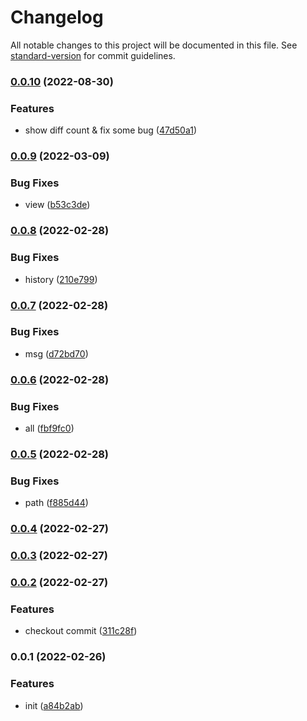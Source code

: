 # Changelog

All notable changes to this project will be documented in this file. See [standard-version](https://github.com/conventional-changelog/standard-version) for commit guidelines.

### [0.0.10](https://github.com/Saber2pr/vsc-file-git-history/compare/v0.0.9...v0.0.10) (2022-08-30)


### Features

* show diff count & fix some bug ([47d50a1](https://github.com/Saber2pr/vsc-file-git-history/commit/47d50a10424410fb99151eb6964ce01423cae70f))

### [0.0.9](https://github.com/Saber2pr/vsc-file-git-history/compare/v0.0.8...v0.0.9) (2022-03-09)


### Bug Fixes

* view ([b53c3de](https://github.com/Saber2pr/vsc-file-git-history/commit/b53c3ded25b28a49a43f26f6dc278ba038dbfe0c))

### [0.0.8](https://github.com/Saber2pr/vsc-file-git-history/compare/v0.0.7...v0.0.8) (2022-02-28)


### Bug Fixes

* history ([210e799](https://github.com/Saber2pr/vsc-file-git-history/commit/210e799dd3f23c205c9bfe014e5e28bbdf0ef412))

### [0.0.7](https://github.com/Saber2pr/vsc-file-git-history/compare/v0.0.6...v0.0.7) (2022-02-28)


### Bug Fixes

* msg ([d72bd70](https://github.com/Saber2pr/vsc-file-git-history/commit/d72bd7060b202417d5ef945e3f48a8d836250512))

### [0.0.6](https://github.com/Saber2pr/vsc-file-git-history/compare/v0.0.5...v0.0.6) (2022-02-28)


### Bug Fixes

* all ([fbf9fc0](https://github.com/Saber2pr/vsc-file-git-history/commit/fbf9fc0bab591c4f6527ebf55e642848b178a047))

### [0.0.5](https://github.com/Saber2pr/vsc-file-git-history/compare/v0.0.4...v0.0.5) (2022-02-28)


### Bug Fixes

* path ([f885d44](https://github.com/Saber2pr/vsc-file-git-history/commit/f885d44ff91ecbdcb91c01302955a901cf5ff7fe))

### [0.0.4](https://github.com/Saber2pr/vsc-file-git-history/compare/v0.0.3...v0.0.4) (2022-02-27)

### [0.0.3](https://github.com/Saber2pr/vsc-file-git-history/compare/v0.0.2...v0.0.3) (2022-02-27)

### [0.0.2](https://github.com/Saber2pr/vsc-file-git-history/compare/v0.0.1...v0.0.2) (2022-02-27)


### Features

* checkout commit ([311c28f](https://github.com/Saber2pr/vsc-file-git-history/commit/311c28fdb4853d21a30cb02264af7767d5ffd62e))

### 0.0.1 (2022-02-26)


### Features

* init ([a84b2ab](https://github.com/Saber2pr/vsc-file-git-history/commit/a84b2ab6e17705086f93870002ac6934582e9a43))
